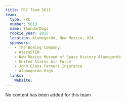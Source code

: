 ```yaml
---
title: FRC Team 5613
team:
  type: FRC
  number: 5613
  name: ThunderDogs
  rookie_year: 2015
  location: Alamogordo, New Mexico, USA
  sponsors:
    - The Boeing Company
    - OteroSTEM
    - New Mexico Museum of Space History Alamogordo
    - United States Air Force
    - John Glass Farmers Insurance
    - Alamogordo High
  links:
    Website: 
---
```

No content has been added for this team